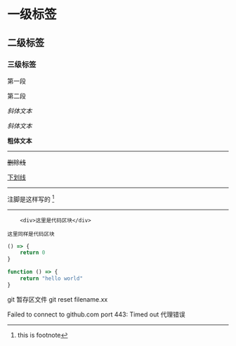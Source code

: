 # 一级标签

## 二级标签

### 三级标签

第一段  

第二段

*斜体文本*

_斜体文本_

**粗体文本**

***

~~删除线~~

<u>下划线</u>

***

注脚是这样写的 [^turing]

[^turing]: this is footnote

***

		<div>这里是代码区块</div>

```这里同样是代码区块```

``` javascript
() => {
    return 0
}
```

``` javascript
function () => {
    return "hello world"
}
```

git 暂存区文件
git reset filename.xx




 Failed to connect to github.com port 443: Timed out
 代理错误









